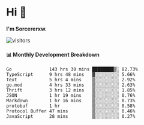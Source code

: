 # Hi 👋

**I'm Sorcererxw.**
 
![visitors](https://visitor-badge.glitch.me/badge?page_id=sorcererxw.sorcererx)

#### 📊 Monthly Development Breakdown

<!--START_SECTION:waka-->
```text
Go              143 hrs 30 mins ████████▒░ 82.73%
TypeScript      9 hrs 48 mins   ▓░░░░░░░░░ 5.66%
Text            5 hrs 4 mins    ▒░░░░░░░░░ 2.92%
go.mod          4 hrs 33 mins   ▒░░░░░░░░░ 2.63%
Thrift          3 hrs 12 mins   ▒░░░░░░░░░ 1.85%
JSON            1 hr 19 mins    ▒░░░░░░░░░ 0.76%
Markdown        1 hr 16 mins    ▒░░░░░░░░░ 0.73%
protobuf        1 hr            ▒░░░░░░░░░ 0.58%
Protocol Buffer 47 mins         ▒░░░░░░░░░ 0.46%
JavaScript      28 mins         ▒░░░░░░░░░ 0.27%
```
<!--END_SECTION:waka-->
